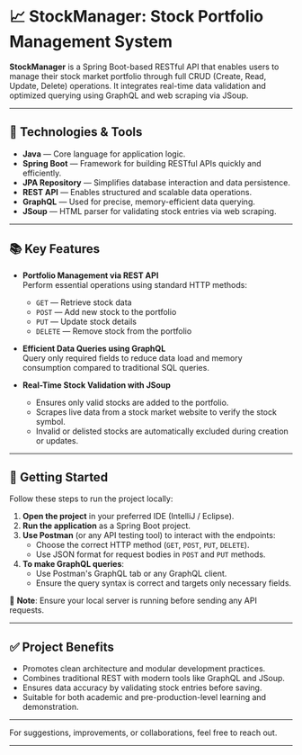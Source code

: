 # 📈 StockManager: Stock Portfolio Management System

**StockManager** is a Spring Boot-based RESTful API that enables users to manage their stock market portfolio through full CRUD (Create, Read, Update, Delete) operations. It integrates real-time data validation and optimized querying using GraphQL and web scraping via JSoup.

---

## 🔧 Technologies & Tools

- **Java** — Core language for application logic.
- **Spring Boot** — Framework for building RESTful APIs quickly and efficiently.
- **JPA Repository** — Simplifies database interaction and data persistence.
- **REST API** — Enables structured and scalable data operations.
- **GraphQL** — Used for precise, memory-efficient data querying.
- **JSoup** — HTML parser for validating stock entries via web scraping.

---

## 📚 Key Features

- **Portfolio Management via REST API**  
  Perform essential operations using standard HTTP methods:
  - `GET` — Retrieve stock data
  - `POST` — Add new stock to the portfolio
  - `PUT` — Update stock details
  - `DELETE` — Remove stock from the portfolio

- **Efficient Data Queries using GraphQL**  
  Query only required fields to reduce data load and memory consumption compared to traditional SQL queries.

- **Real-Time Stock Validation with JSoup**  
  - Ensures only valid stocks are added to the portfolio.
  - Scrapes live data from a stock market website to verify the stock symbol.
  - Invalid or delisted stocks are automatically excluded during creation or updates.

---

## 🚀 Getting Started

Follow these steps to run the project locally:

1. **Open the project** in your preferred IDE (IntelliJ / Eclipse).
2. **Run the application** as a Spring Boot project.
3. **Use Postman** (or any API testing tool) to interact with the endpoints:
   - Choose the correct HTTP method (`GET`, `POST`, `PUT`, `DELETE`).
   - Use JSON format for request bodies in `POST` and `PUT` methods.
4. **To make GraphQL queries**:
   - Use Postman's GraphQL tab or any GraphQL client.
   - Ensure the query syntax is correct and targets only necessary fields.

📌 **Note**: Ensure your local server is running before sending any API requests.

---

## ✅ Project Benefits

- Promotes clean architecture and modular development practices.
- Combines traditional REST with modern tools like GraphQL and JSoup.
- Ensures data accuracy by validating stock entries before saving.
- Suitable for both academic and pre-production-level learning and demonstration.

---

For suggestions, improvements, or collaborations, feel free to reach out.

---

